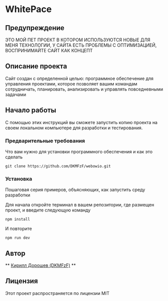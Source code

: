 # WhitePace

## Предупреждение
ЭТО МОЙ ПЕТ ПРОЕКТ В КОТОРОМ ИСПОЛЬЗУЮТСЯ  НОВЫЕ ДЛЯ МЕНЯ  ТЕХНОЛОГИИ, У САЙТА ЕСТЬ ПРОБЛЕМЫ С ОПТИМИЗАЦИЕЙ, ВОСПРИНИМАЙТЕ САЙТ КАК КОНЦЕПТ

## Описание проекта

Сайт создан с определенной целью: программное обеспечение для управления проектами, которое позволяет вашим командам сотрудничать, планировать, анализировать и управлять повседневными задачами

## Начало работы

С помощью этих инструкций вы сможете запустить копию проекта на своем локальном компьютере для разработки и тестирования.

### Предварительные требования

Что вам нужно для установки программного обеспечения и как это сделать

```
git clone https://github.com/DKMFzF/webowio.git
```

### Установка

Пошаговая серия примеров, объясняющих, как запустить среду разработки

Для начала откройте терминал в вашем репозитории, где размещен проект, и введите следующую команду

```
npm install
```

И повторите

```
npm run dev
```

## Автор

** [Кирилл Дорошев (DKMFzF)](https://vk.com/dkmfzf ) **

## Лицензия

Этот проект распространяется по лицензии MIT
